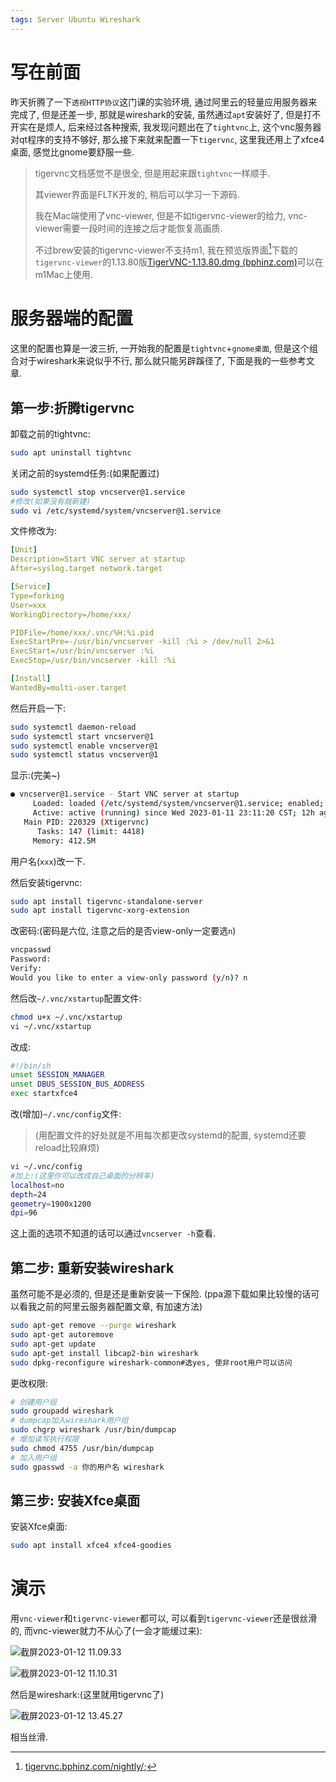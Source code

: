 ```yaml
---
tags: Server Ubuntu Wireshark
---
```


# 写在前面

昨天折腾了一下`透视HTTP协议`这门课的实验环境, 通过阿里云的轻量应用服务器来完成了, 但是还差一步, 那就是wireshark的安装, 虽然通过`apt`安装好了, 但是打不开实在是烦人, 后来经过各种搜索, 我发现问题出在了`tightvnc`上, 这个vnc服务器对qt程序的支持不够好, 那么接下来就来配置一下`tigervnc`, 这里我还用上了xfce4桌面, 感觉比gnome要舒服一些.

>   tigervnc文档感觉不是很全, 但是用起来跟`tightvnc`一样顺手.
>
>   其viewer界面是FLTK开发的, 稍后可以学习一下源码.
>
>   我在Mac端使用了vnc-viewer, 但是不如tigervnc-viewer的给力, vnc-viewer需要一段时间的连接之后才能恢复高画质. 
>
>   不过brew安装的tigervnc-viewer不支持m1, 我在预览版界面[^1]下载的`tigervnc-viewer`的1.13.80版[TigerVNC-1.13.80.dmg (bphinz.com)](http://tigervnc.bphinz.com/nightly/macOS/TigerVNC-1.13.80.dmg)可以在m1Mac上使用. 

[^1]:[tigervnc.bphinz.com/nightly/](http://tigervnc.bphinz.com/nightly/);



# 服务器端的配置

这里的配置也算是一波三折, 一开始我的配置是`tightvnc`+`gnome桌面`, 但是这个组合对于wireshark来说似乎不行, 那么就只能另辟蹊径了, 下面是我的一些参考文章.

>[^2]:[wireshark does not start on TightVNC (headless setup) (#18157) · Issues · Wireshark Foundation / wireshark · GitLab](https://gitlab.com/wireshark/wireshark/-/issues/18157);(指出不要用tightvnc而是使用tigervnc)
>[^3]:[How to Install and Configure VNC on Ubuntu 20.04 | Linuxize](https://linuxize.com/post/how-to-install-and-configure-vnc-on-ubuntu-20-04/);(tigervnc配置)
>[^4]:[解决ubuntu普通用户无权限使用wireshark问题_async7的博客-CSDN博客](https://blog.csdn.net/async7/article/details/104828974);(wireshark的权限问题)
>
>[^5]:[qt - Wireshark crash - Ask Ubuntu](https://askubuntu.com/questions/1026921/wireshark-crash);(wireshark卸载和重装)
>
>

## 第一步:折腾tigervnc

卸载之前的tightvnc:

```bash
sudo apt uninstall tightvnc
```

关闭之前的systemd任务:(如果配置过)

```bash
sudo systemctl stop vncserver@1.service
#修改(如果没有就新建)
sudo vi /etc/systemd/system/vncserver@1.service
```

文件修改为:

```yaml
[Unit]
Description=Start VNC server at startup
After=syslog.target network.target

[Service]
Type=forking
User=xxx
WorkingDirectory=/home/xxx/

PIDFile=/home/xxx/.vnc/%H:%i.pid
ExecStartPre=-/usr/bin/vncserver -kill :%i > /dev/null 2>&1
ExecStart=/usr/bin/vncserver :%i
ExecStop=/usr/bin/vncserver -kill :%i

[Install]
WantedBy=multi-user.target
```

然后开启一下:

```bash
sudo systemctl daemon-reload
sudo systemctl start vncserver@1
sudo systemctl enable vncserver@1
sudo systemctl status vncserver@1
```

显示:(完美~)

```bash
● vncserver@1.service - Start VNC server at startup
     Loaded: loaded (/etc/systemd/system/vncserver@1.service; enabled; vendor preset: enabled)
     Active: active (running) since Wed 2023-01-11 23:11:20 CST; 12h ago
   Main PID: 220329 (Xtigervnc)
      Tasks: 147 (limit: 4418)
     Memory: 412.5M
```



用户名(`xxx`)改一下. 

然后安装tigervnc:

```bash
sudo apt install tigervnc-standalone-server
sudo apt install tigervnc-xorg-extension
```

改密码:(密码是六位, 注意之后的是否view-only一定要选`n`)

```bash
vncpasswd
Password:
Verify:
Would you like to enter a view-only password (y/n)? n
```

然后改`~/.vnc/xstartup`配置文件:

```bash
chmod u+x ~/.vnc/xstartup
vi ~/.vnc/xstartup
```

改成:

```bash
#!/bin/sh
unset SESSION_MANAGER
unset DBUS_SESSION_BUS_ADDRESS
exec startxfce4 
```

改(增加)`~/.vnc/config`文件:

>   (用配置文件的好处就是不用每次都更改systemd的配置, systemd还要reload比较麻烦)

```bash
vi ~/.vnc/config
#加上:(这里你可以改成自己桌面的分辨率)
localhost=no
depth=24
geometry=1900x1200
dpi=96

```

这上面的选项不知道的话可以通过`vncserver -h`查看. 



## 第二步: 重新安装wireshark

虽然可能不是必须的, 但是还是重新安装一下保险. (ppa源下载如果比较慢的话可以看我之前的阿里云服务器配置文章, 有加速方法)

```bash
sudo apt-get remove --purge wireshark
sudo apt-get autoremove
sudo apt-get update
sudo apt-get install libcap2-bin wireshark
sudo dpkg-reconfigure wireshark-common#选yes, 使非root用户可以访问
```



更改权限:

```bash
# 创建用户组
sudo groupadd wireshark
# dumpcap加入wireshark用户组
sudo chgrp wireshark /usr/bin/dumpcap
# 增加读写执行权限
sudo chmod 4755 /usr/bin/dumpcap
# 加入用户组
sudo gpasswd -a 你的用户名 wireshark
```

## 第三步: 安装Xfce桌面

安装Xfce桌面:

```bash
sudo apt install xfce4 xfce4-goodies
```





# 演示

用`vnc-viewer`和`tigervnc-viewer`都可以, 可以看到`tigervnc-viewer`还是很丝滑的, 而vnc-viewer就力不从心了(一会才能缓过来):

![截屏2023-01-12 11.09.33](https://s2.loli.net/2023/01/12/6od7eNr8Twx3ulH.jpg)

![截屏2023-01-12 11.10.31](https://s2.loli.net/2023/01/12/ZoFhklOY1fQJI3K.jpg)

然后是wireshark:(这里就用tigervnc了)



![截屏2023-01-12 13.45.27](https://s2.loli.net/2023/01/12/IJlYBf19Ow2Q7EU.jpg)

 相当丝滑.